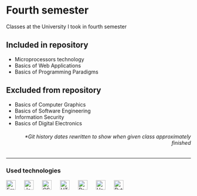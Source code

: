 # Fourth semester
Classes at the University I took in fourth semester
## Included in repository
- Microprocessors technology
- Basics of Web Applications
- Basics of Programming Paradigms
## Excluded from repository
- Basics of Computer Graphics
- Basics of Software Engineering
- Information Security
- Basics of Digital Electronics
<h6 align="right">*Git history dates rewritten to show when given class approximately finished</h6>

---
### Used technologies
[<img align="left" alt="EmbeddedC" width="26px" src="https://cdn.jsdelivr.net/gh/devicons/devicon/icons/embeddedc/embeddedc-original.svg" style="padding: 0 20px 20px 0" />][embedded-c]
[<img align="left" width="26px" alt= "JavaScript" src="https://cdn.jsdelivr.net/gh/devicons/devicon/icons/javascript/javascript-original.svg" style="padding: 0 20px 20px 0"></img>][js]
[<img align="left" width="26px" alt= "CSS" src="https://cdn.jsdelivr.net/gh/devicons/devicon/icons/css3/css3-original.svg" style="padding: 0 20px 20px 0"></img>][css]
[<img align="left" alt="HTML" width="26px" src="https://cdn.jsdelivr.net/gh/devicons/devicon/icons/html5/html5-original.svg" style="padding: 0 20px 20px 0"/>][html]
[<img align="left" alt="Prolog" width="26px" src="https://raw.githubusercontent.com/MarcinSkic/programming-paradigms/main/readme-icons/prolog.png" style="padding-right:20px;" />][prolog]
[<img align="left" alt="Haskell" width="26px" src="https://cdn.jsdelivr.net/gh/devicons/devicon/icons/haskell/haskell-original.svg" style="padding-right:20px;"/>][haskell]
[<img align="left" alt="Python" width="26px" src="https://cdn.jsdelivr.net/gh/devicons/devicon/icons/python/python-original.svg" style="padding-right:20px;"/>][python]

[embedded-c]: https://en.wikipedia.org/wiki/Embedded_C
[js]: https://en.wikipedia.org/wiki/JavaScript
[css]: https://en.wikipedia.org/wiki/CSS
[html]: https://en.wikipedia.org/wiki/HTML
[prolog]: https://en.wikipedia.org/wiki/Prolog
[haskell]: https://www.haskell.org
[python]: https://www.python.org

